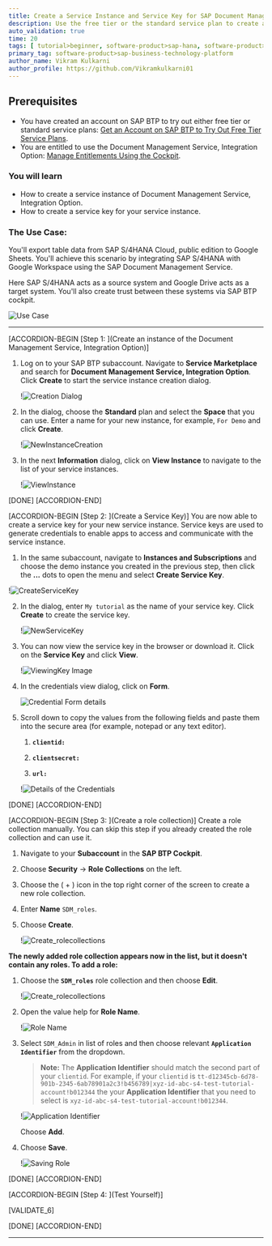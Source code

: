 ```yaml
---
title: Create a Service Instance and Service Key for SAP Document Management Service, Integration Option
description: Use the free tier or the standard service plan to create a service instance and the associated service key for Document Management Service, Integration Option.
auto_validation: true
time: 20
tags: [ tutorial>beginner, software-product>sap-hana, software-product>sap-document-management-service ]
primary_tag: software-product>sap-business-technology-platform
author_name: Vikram Kulkarni
author_profile: https://github.com/Vikramkulkarni01
---
```


## Prerequisites
  - You have created an account on SAP BTP to try out either free tier or standard service plans: [Get an Account on SAP BTP to Try Out Free Tier Service Plans](https://bit.ly/3LYSOBr).
  - You are entitled to use the Document Management Service, Integration Option: [Manage Entitlements Using the Cockpit](https://bit.ly/41B95SU).

### You will learn
  - How to create a service instance of Document Management Service, Integration Option.
  - How to create a service key for your service instance.

### The Use Case:

You'll export table data from SAP S/4HANA Cloud, public edition to Google Sheets. You'll achieve this scenario by integrating SAP S/4HANA with Google Workspace using the SAP Document Management Service.

Here SAP S/4HANA acts as a source system and Google Drive acts as a target system. You'll also create trust between these systems via SAP BTP cockpit.

  ![Use Case](UseCase_Architecture.png)

---

[ACCORDION-BEGIN [Step 1: ](Create an instance of the Document Management Service, Integration Option)]

1. Log on to your SAP BTP subaccount. Navigate to **Service Marketplace** and search for **Document Management Service, Integration Option**. Click **Create** to start the service instance creation dialog.

    !![Creation Dialog](CreateDialog.png)

2. In the dialog, choose the **Standard** plan and select the **Space** that you can use. Enter a name for your new instance, for example, `For Demo` and click **Create**.

    !![NewInstanceCreation](NewInstanceCreation.png)

3. In the next **Information** dialog, click on **View Instance** to navigate to the list of your service instances.

    !![ViewInstance](ViewInstance.png)

[DONE]
[ACCORDION-END]

[ACCORDION-BEGIN [Step 2: ](Create a Service Key)]
You are now able to create a service key for your new service instance. Service keys are used to generate credentials to enable apps to access and communicate with the service instance.

1. In the same subaccount, navigate to **Instances and Subscriptions** and choose the demo instance you created in the previous step, then click the **...** dots to open the menu and select **Create Service Key**.

  !![CreateServiceKey](CreateServiceKey.png)

2. In the dialog, enter `My tutorial` as the name of your service key. Click **Create** to create the service key.

    !![NewServiceKey](NewServiceKey.png)

3. You can now view the service key in the browser or download it. Click on the **Service Key** and click **View**.

    !![ViewingKey Image](ViewKey.png)

4. In the credentials view dialog, click on **Form**.

    ![Credential Form details](CredentialsForm.png)

5. Scroll down to copy the values from the following fields and paste them into the secure area (for example, notepad or any text editor).

    1.  **`clientid:`**

    2.  **`clientsecret:`**

    3.  **`url:`**

      !![Details of the Credentials](CredentialDetails.png)

[DONE]
[ACCORDION-END]

[ACCORDION-BEGIN [Step 3: ](Create a role collection)]
  Create a role collection manually. You can skip this step if you already created the role collection and can use it.

1. Navigate to your **Subaccount** in the **SAP BTP Cockpit**.

2. Choose **Security** &rarr; **Role Collections** on the left.

3. Choose the ( &#x2B; ) icon in the top right corner of the screen to create a new role collection.

4. Enter **Name** `SDM_roles`.

5. Choose **Create**.

    !![Create_rolecollections](Create_rolecollections_btp.png)

**The newly added role collection appears now in the list, but it doesn't contain any roles. To add a role:**

1. Choose the **`SDM_roles`** role collection and then choose **Edit**.

    !![Create_rolecollections](Edit_rolecollections.png)

2. Open the value help for **Role Name**.

    !![Role Name](RoleName_Valuehelp.png)

3. Select `SDM_Admin` in list of roles and then choose relevant **`Application Identifier`** from the dropdown.
    >**Note:** The **Application Identifier** should match the second part of your `clientid`.
    For example, if your `clientid` is `tt-d12345cb-6d78-901b-2345-6ab78901a2c3!b456789|xyz-id-abc-s4-test-tutorial-account!b012344` the your **Application Identifier** that you need to select is `xyz-id-abc-s4-test-tutorial-account!b012344`.

    !![Application Identifier](AddRole.png)

    Choose **Add**.

4. Choose **Save**.

    !![Saving Role](Save_Roles.png)

[DONE]
[ACCORDION-END]


[ACCORDION-BEGIN [Step 4: ](Test Yourself)]

[VALIDATE_6]

[DONE]
[ACCORDION-END]


---
